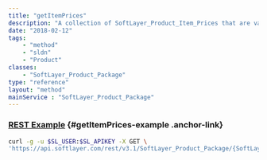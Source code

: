 ```yaml
---
title: "getItemPrices"
description: "A collection of SoftLayer_Product_Item_Prices that are valid for this package."
date: "2018-02-12"
tags:
    - "method"
    - "sldn"
    - "Product"
classes:
    - "SoftLayer_Product_Package"
type: "reference"
layout: "method"
mainService : "SoftLayer_Product_Package"
---
```


### [REST Example](#getItemPrices-example) <a href="/article/rest/"><i class="fas fa-question"></i></a> {#getItemPrices-example .anchor-link} 
```bash
curl -g -u $SL_USER:$SL_APIKEY -X GET \
'https://api.softlayer.com/rest/v3.1/SoftLayer_Product_Package/{SoftLayer_Product_PackageID}/getItemPrices'
```
